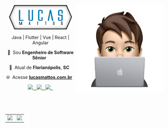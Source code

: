 <br>
<br>

<img align="right" src="https://github.com/lucasmattosdev/lucasmattosdev/blob/main/img/memoji-laptop.png?raw=true" width="280"></img>

<p align="center">
  <img src="https://github.com/lucasmattosdev/lucasmattosdev/blob/main/img/logo.png?raw=true" width="200"
  alt="Lucas Mattos - Engenheiro de Software" />
</p>

<p align="center">Java | Flutter | Vue | React | Angular</p>
<p align="center">
  💼&nbsp; Sou <b>Engenheiro de Software Sênior</b> &nbsp;
</p>
<p align="center">
  📌&nbsp; Atual de <b>Florianópolis</b>, <b>SC</b> &nbsp;
</p>
<p align="center">
  🌐&nbsp; Acesse <b><a href="https://www.lucasmattos.com.br" target="_blank">lucasmattos.com.br</a></b> &nbsp;
</p>


<p align="center">

  <a href="https://web.whatsapp.com/send?phone=+5548999494828" alt="WhatsApp" target="_blank">
    <img src="https://img.shields.io/badge/-WhatsApp-1f1f1f?style=flat-square&logo=WhatsApp&logoColor=fff&labelColor=128c7e" /> &nbsp;
  </a>

  <a href="mailto:contato@lucasmattos.com.br" alt="Email" target="_blank">
    <img src="https://img.shields.io/badge/-Email-1f1f1f?style=flat-square&logo=gmail&logoColor=fff&labelColor=D14836" /> &nbsp;
  </a>

  <a href="https://www.linkedin.com/in/lucasdasilvamattos" alt="LinkedIn" target="_blank">
    <img src="https://img.shields.io/badge/-LinkedIn-1f1f1f?style=flat-square&logo=Linkedin&logoColor=fff&labelColor=2867B2" /> &nbsp;
  </a>

</p>

<br>
<br>

<p align="center">
  <table align='left'>
    <row>
      <td>
        <img height='172' src='https://github-readme-stats.vercel.app/api/top-langs/?username=lucasmattosdev&layout=compact&theme=dark'>
      </td>
      <td>
        <img height='172' src='https://github-readme-stats.vercel.app/api?username=lucasmattosdev&show_icons=true&theme=dark'>
      </td>
    </row>
  </table>
</p>
